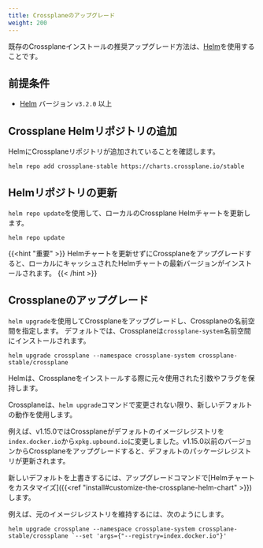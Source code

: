 ```yaml
---
title: Crossplaneのアップグレード
weight: 200
---
```


既存のCrossplaneインストールの推奨アップグレード方法は、[Helm](http://helm.io)を使用することです。

## 前提条件
* [Helm](https://helm.sh/docs/intro/install/) バージョン `v3.2.0` 以上
 

## Crossplane Helmリポジトリの追加
HelmにCrossplaneリポジトリが追加されていることを確認します。

```shell
helm repo add crossplane-stable https://charts.crossplane.io/stable
```

## Helmリポジトリの更新

`helm repo update`を使用して、ローカルのCrossplane Helmチャートを更新します。

```shell
helm repo update
```

{{<hint "重要" >}}
Helmチャートを更新せずにCrossplaneをアップグレードすると、ローカルにキャッシュされたHelmチャートの最新バージョンがインストールされます。
{{< /hint >}}

## Crossplaneのアップグレード

`helm upgrade`を使用してCrossplaneをアップグレードし、Crossplaneの名前空間を指定します。 
デフォルトでは、Crossplaneは`crossplane-system`名前空間にインストールされます。

```shell
helm upgrade crossplane --namespace crossplane-system crossplane-stable/crossplane
```

Helmは、Crossplaneをインストールする際に元々使用された引数やフラグを保持します。

Crossplaneは、`helm upgrade`コマンドで変更されない限り、新しいデフォルトの動作を使用します。

例えば、v1.15.0ではCrossplaneがデフォルトのイメージレジストリを`index.docker.io`から`xpkg.upbound.io`に変更しました。v1.15.0以前のバージョンからCrossplaneをアップグレードすると、デフォルトのパッケージレジストリが更新されます。

新しいデフォルトを上書きするには、アップグレードコマンドで[Helmチャートをカスタマイズ]({{<ref "install#customize-the-crossplane-helm-chart" >}})します。

例えば、元のイメージレジストリを維持するには、次のようにします。
```shell 
helm upgrade crossplane --namespace crossplane-system crossplane-stable/crossplane `--set 'args={"--registry=index.docker.io"}'
```
